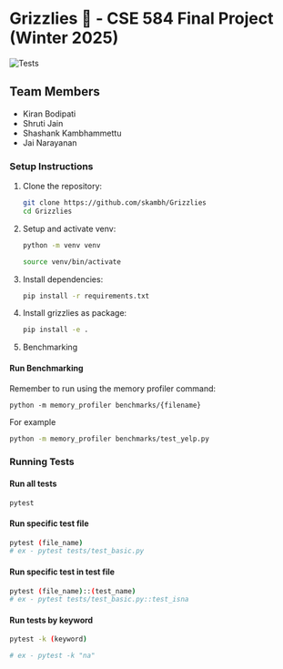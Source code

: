 # Grizzlies 🐻 - CSE 584 Final Project (Winter 2025)

![Tests](https://github.com/skambh/Grizzlies/actions/workflows/run_tests.yml/badge.svg)


## Team Members

- Kiran Bodipati
- Shruti Jain
- Shashank Kambhammettu
- Jai Narayanan

### Setup Instructions

1. Clone the repository:

   ```bash
   git clone https://github.com/skambh/Grizzlies
   cd Grizzlies
   ```

2. Setup and activate venv:

   ```bash
   python -m venv venv

   source venv/bin/activate
   ```

3. Install dependencies:

   ```bash
   pip install -r requirements.txt
   ```

4. Install grizzlies as package:

   ```bash
   pip install -e .
   ```

5. Benchmarking
#### Run Benchmarking
Remember to run using the memory profiler command:
```
python -m memory_profiler benchmarks/{filename}
```
For example
```bash
python -m memory_profiler benchmarks/test_yelp.py
```

### Running Tests

#### Run all tests

```bash
pytest
```

#### Run specific test file

```bash
pytest (file_name)
# ex - pytest tests/test_basic.py
```

#### Run specific test in test file

```bash
pytest (file_name)::(test_name)
# ex - pytest tests/test_basic.py::test_isna
```

#### Run tests by keyword

```bash
pytest -k (keyword)

# ex - pytest -k "na"
```


